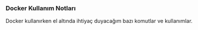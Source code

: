 ### Docker Kullanım Notları

Docker kullanırken el altında ihtiyaç duyacağım bazı komutlar ve kullanımlar.